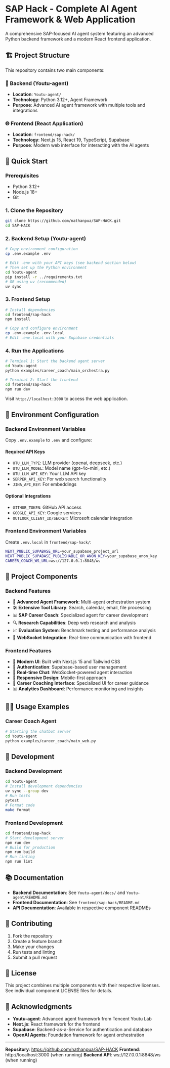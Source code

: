 # SAP Hack - Complete AI Agent Framework & Web Application

A comprehensive SAP-focused AI agent system featuring an advanced Python backend framework and a modern React frontend application.

## 🏗️ Project Structure

This repository contains two main components:

### 🔧 Backend (Youtu-agent)
- **Location**: `Youtu-agent/`
- **Technology**: Python 3.12+, Agent Framework
- **Purpose**: Advanced AI agent framework with multiple tools and integrations

### 🌐 Frontend (React Application)
- **Location**: `frontend/sap-hack/`
- **Technology**: Next.js 15, React 19, TypeScript, Supabase
- **Purpose**: Modern web interface for interacting with the AI agents

## 🚀 Quick Start

### Prerequisites
- Python 3.12+
- Node.js 18+
- Git

### 1. Clone the Repository
```bash
git clone https://github.com/nathanpua/SAP-HACK.git
cd SAP-HACK
```

### 2. Backend Setup (Youtu-agent)
```bash
# Copy environment configuration
cp .env.example .env

# Edit .env with your API keys (see backend section below)
# Then set up the Python environment
cd Youtu-agent
pip install -r ../requirements.txt
# OR using uv (recommended)
uv sync
```

### 3. Frontend Setup
```bash
# Install dependencies
cd frontend/sap-hack
npm install

# Copy and configure environment
cp .env.example .env.local
# Edit .env.local with your Supabase credentials
```

### 4. Run the Applications
```bash
# Terminal 1: Start the backend agent server
cd Youtu-agent
python examples/career_coach/main_orchestra.py

# Terminal 2: Start the frontend
cd frontend/sap-hack
npm run dev
```

Visit `http://localhost:3000` to access the web application.

## 🔑 Environment Configuration

### Backend Environment Variables
Copy `.env.example` to `.env` and configure:

#### Required API Keys
- `UTU_LLM_TYPE`: LLM provider (openai, deepseek, etc.)
- `UTU_LLM_MODEL`: Model name (gpt-4o-mini, etc.)
- `UTU_LLM_API_KEY`: Your LLM API key
- `SERPER_API_KEY`: For web search functionality
- `JINA_API_KEY`: For embeddings

#### Optional Integrations
- `GITHUB_TOKEN`: GitHub API access
- `GOOGLE_API_KEY`: Google services
- `OUTLOOK_CLIENT_ID/SECRET`: Microsoft calendar integration

### Frontend Environment Variables
Create `.env.local` in `frontend/sap-hack/`:

```bash
NEXT_PUBLIC_SUPABASE_URL=your_supabase_project_url
NEXT_PUBLIC_SUPABASE_PUBLISHABLE_OR_ANON_KEY=your_supabase_anon_key
CAREER_COACH_WS_URL=ws://127.0.0.1:8848/ws
```

## 📁 Project Components

### Backend Features
- 🤖 **Advanced Agent Framework**: Multi-agent orchestration system
- 🛠️ **Extensive Tool Library**: Search, calendar, email, file processing
- 📊 **SAP Career Coach**: Specialized agent for career development
- 🔍 **Research Capabilities**: Deep web research and analysis
- 📈 **Evaluation System**: Benchmark testing and performance analysis
- 🔄 **WebSocket Integration**: Real-time communication with frontend

### Frontend Features
- 🎨 **Modern UI**: Built with Next.js 15 and Tailwind CSS
- 🔐 **Authentication**: Supabase-based user management
- 💬 **Real-time Chat**: WebSocket-powered agent interaction
- 📱 **Responsive Design**: Mobile-first approach
- 🎯 **Career Coaching Interface**: Specialized UI for career guidance
- 📊 **Analytics Dashboard**: Performance monitoring and insights

## 🏃‍♂️ Usage Examples

### Career Coach Agent
```bash
# Starting the chatbot server 
cd Youtu-agent
python examples/career_coach/main_web.py
```

## 🔧 Development

### Backend Development
```bash
cd Youtu-agent
# Install development dependencies
uv sync --group dev
# Run tests
pytest
# Format code
make format
```

### Frontend Development
```bash
cd frontend/sap-hack
# Start development server
npm run dev
# Build for production
npm run build
# Run linting
npm run lint
```

## 📚 Documentation

- **Backend Documentation**: See `Youtu-agent/docs/` and `Youtu-agent/README.md`
- **Frontend Documentation**: See `frontend/sap-hack/README.md`
- **API Documentation**: Available in respective component READMEs

## 🤝 Contributing

1. Fork the repository
2. Create a feature branch
3. Make your changes
4. Run tests and linting
5. Submit a pull request

## 📄 License

This project combines multiple components with their respective licenses. See individual component LICENSE files for details.

## 🙏 Acknowledgments

- **Youtu-agent**: Advanced agent framework from Tencent Youtu Lab
- **Next.js**: React framework for the frontend
- **Supabase**: Backend-as-a-Service for authentication and database
- **OpenAI Agents**: Foundation framework for agent orchestration

---

**Repository**: https://github.com/nathanpua/SAP-HACK
**Frontend**: http://localhost:3000 (when running)
**Backend API**: ws://127.0.0.1:8848/ws (when running)
